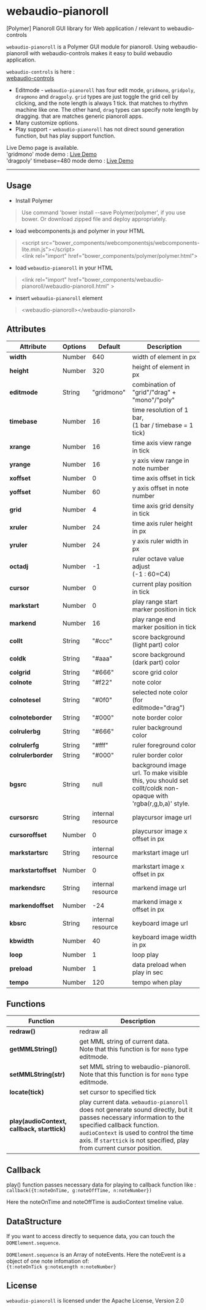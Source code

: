 # webaudio-pianoroll
[Polymer] Pianoroll GUI library for Web application / relevant to webaudio-controls

`webaudio-pianoroll` is a Polymer GUI module for pianoroll.
Using webaudio-pianoroll with webaudio-controls makes it easy to build webaudio application.

`webaudio-controls` is here :  
[webaudio-controls](https://github.com/g200kg/webaudio-controls)

* Editmode - `webaudio-pianoroll` has four edit mode, `gridmono`, `gridpoly`, `dragmono` and `dragpoly`. `grid` types are just toggle the grid cell by clicking, and the note length is always 1 tick. that matches to rhythm machine like one. The other hand, `drag` types can specify note length by dragging. that are matches generic pianoroll apps.
* Many customize options.
* Play support - `webaudio-pianoroll` has not direct sound generation function, but has play support function.

Live Demo page is available.  
'gridmono' mode demo : [Live Demo](https://g200kg.github.io/webaudio-pianoroll/)  
'dragpoly' timebase=480 mode demo : [Live Demo](https://g200kg.github.io/webaudio-pianoroll/index3.html)  

---
## Usage

- Install Polymer
> Use command 'bower install --save Polymer/polymer', if you use bower. Or download zipped file and deploy appropriately.

- load webcomponents.js and polymer in your HTML  
> &lt;script src="bower_components/webcomponentsjs/webcomponents-lite.min.js"&gt;&lt;/script&gt;<br/>
  &lt;link rel="import" href="bower_components/polymer/polymer.html"&gt;

- load `webaudio-pianoroll` in your HTML  
> &lt;link rel="import" href="bower_components/webaudio-pianoroll/webaudio-pianoroll.html" &gt;

- insert `webaudio-pianoroll` element
> &lt;webaudio-pianoroll&gt;&lt;/webaudio-pianoroll&gt;  

## Attributes

|Attribute|Options|Default   |Description               |
|---------|-------|----------|--------------------------|
|**width**    |Number |640       | width of element in px   |
|**height**   |Number |320       | height of element in px  |
|**editmode** |String |"gridmono"| combination of "grid"/"drag" + "mono"/"poly"|
|**timebase** |Number |16        | time resolution of 1 bar, <br/>(1 bar / timebase = 1 tick)  |
|**xrange**   |Number |16        | time axis view range in tick|
|**yrange**   |Number |16        | y axis view range in note number|
|**xoffset**  |Number |0         | time axis offset in tick|
|**yoffset**  |Number |60        | y axis offset in note number|
|**grid**     |Number |4         | time axis grid density in tick|
|**xruler**   |Number |24        | time axis ruler height in px|
|**yruler**   |Number |24        | y axis ruler width in px|
|**octadj**   |Number |-1        | ruler octave value adjust <br/>(-1 : 60=C4)|
|**cursor**   |Number |0         |current play position in tick|
|**markstart**|Number |0         | play range start marker position in tick|
|**markend**  |Number |16        | play range end marker position in tick|
|**collt**    |String |"#ccc"    | score background (light part) color|
|**coldk**    |String |"#aaa"    | score background (dark part) color|
|**colgrid**  |String |"#666"    | score grid color|
|**colnote**  |String |"#f22"    | note color |
|**colnotesel**|String|"#0f0"    | selected note color (for editmode="drag")|
|**colnoteborder**|String|"#000" | note border color|
|**colrulerbg**|String|"#666"    | ruler background color|
|**colrulerfg**|String|"#fff"    | ruler foreground color|
|**colrulerborder**|String|"#000"| ruler border color|
|**bgsrc**|String|null| background image url. To make visible this, you should set collt/coldk non-opaque with 'rgba(r,g,b,a)' style. |
|**cursorsrc**|String| internal resource| playcursor image url|
|**cursoroffset**|Number|0|playcursor image x offset in px|
|**markstartsrc**|String|internal resource| markstart image url|
|**markstartoffset**|Number|0| markstart image x offset in px|
|**markendsrc**|String|internal resource| markend image url|
|**markendoffset**|Number|-24| markend image  x offset in px|
|**kbsrc**|String|internal resource| keyboard image url|
|**kbwidth**|Number|40|keyboard image width in px|
|**loop**     |Number |1         | loop play|
|**preload**|Number |1| data preload when play in sec|
|**tempo**|Number|120|tempo when play|


## Functions

|Function|Description|
|--------|-----------|
|**redraw()**| redraw all|
|**getMMLString()**| get MML string of current data. <br/>Note that this function is for `mono` type editmode.|
|**setMMLString(str)**| set MML string to webaudio-pianoroll. <br/>Note that this function is for `mono` type editmode.|
|**locate(tick)**| set cursor to specified tick|
|**play(audioContext, callback, starttick)**|play current data. `webaudio-pianoroll` does not generate sound directly, but it passes necessary information to the specified callback function. `audioContext` is used to control the time axis. If `starttick` is not specified, play from current cursor position.|

## Callback
play() function passes necessary data for playing to callback function like :
`callback({t:noteOnTime, g:noteOffTime, n:noteNumber})`

Here the noteOnTime and noteOffTime is audioContext timeline value.

## DataStructure
If you want to access directly to sequence data, you can touch the `DOMElement.sequence`.

`DOMElement.sequence` is an Array of noteEvents. Here the noteEvent is a object of one note infomation of:  
`{t:noteOnTick g:noteLength n:noteNumber}`

## License
`webaudio-pianoroll` is licensed under the Apache License, Version 2.0
